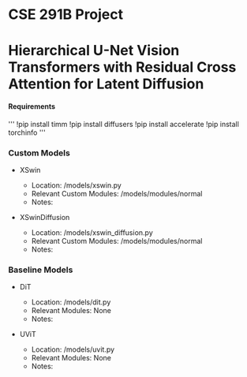 # CSE 291B Project
# Hierarchical U-Net Vision Transformers with Residual Cross Attention for Latent Diffusion

#### Requirements
'''
!pip install timm
!pip install diffusers
!pip install accelerate
!pip install torchinfo
'''

### Custom Models
- XSwin
  - Location: /models/xswin.py
  - Relevant Custom Modules: /models/modules/normal
  - Notes: 

- XSwinDiffusion
  - Location: /models/xswin_diffusion.py
  - Relevant Custom Modules: /models/modules/normal
  - Notes: 

### Baseline Models
- DiT
  - Location: /models/dit.py
  - Relevant Modules: None
  - Notes: 

- UViT
  - Location: /models/uvit.py
  - Relevant Modules: None
  - Notes: 
